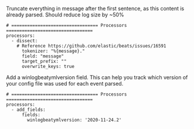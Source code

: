 Truncate everything in message after the first sentence, as this content is already parsed. Should reduce log size by ~50%
```
# ================================= Processors =================================
processors:
  - dissect:
    # Reference https://github.com/elastic/beats/issues/16591
      tokenizer: "%{message}."
      field: "message"
      target_prefix: ""
      overwrite_keys: true
```
Add a winlogbeatymlversion field. This can help you track which version of your config file was used for each event parsed.
```
# ================================= Processors =================================
processors:
  - add_fields:
      fields:
        winlogbeatymlversion: '2020-11-24.2'
```
